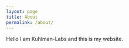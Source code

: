 ```yaml
---
layout: page
title: About
permalink: /about/
---
```


Hello I am Kuhlman-Labs and this is my website.